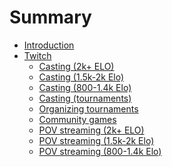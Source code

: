 # Summary

- [Introduction](./intro.md)
- [Twitch](./Twitch/intro.md)
  - [Casting (2k+ ELO)](./Twitch/casting_high.md)
  - [Casting (1.5k-2k Elo)]()
  - [Casting (800-1.4k Elo)]()
  - [Casting (tournaments)](./Twitch/casting_tournaments.md)
  - [Organizing tournaments](./Twitch/organizing_tournaments.md)
  - [Community games](./Twitch/community_games.md)
  - [POV streaming (2k+ ELO)]()
  - [POV streaming (1.5k-2k Elo)]()
  - [POV streaming (800-1.4k Elo)]()
